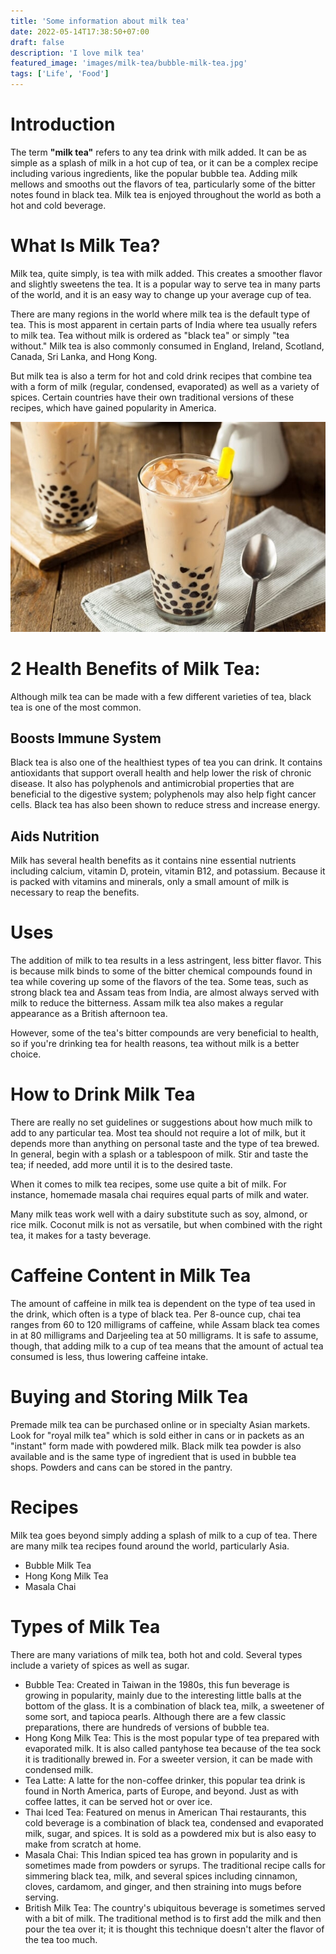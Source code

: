 ```yaml
---
title: 'Some information about milk tea'
date: 2022-05-14T17:38:50+07:00
draft: false
description: 'I love milk tea'
featured_image: 'images/milk-tea/bubble-milk-tea.jpg'
tags: ['Life', 'Food']
---
```


# Introduction

The term **"milk tea"** refers to any tea drink with milk added. It can be as simple as a splash of milk in a hot cup of tea, or it can be a complex recipe including various ingredients, like the popular bubble tea. Adding milk mellows and smooths out the flavors of tea, particularly some of the bitter notes found in black tea. Milk tea is enjoyed throughout the world as both a hot and cold beverage.

# What Is Milk Tea?

Milk tea, quite simply, is tea with milk added. This creates a smoother flavor and slightly sweetens the tea. It is a popular way to serve tea in many parts of the world, and it is an easy way to change up your average cup of tea.​

There are many regions in the world where milk tea is the default type of tea. This is most apparent in certain parts of India where tea usually refers to milk tea. Tea without milk is ordered as "black tea" or simply "tea without." Milk tea is also commonly consumed in England, Ireland, Scotland, Canada, Sri Lanka, and Hong Kong.

But milk tea is also a term for hot and cold drink recipes that combine tea with a form of milk (regular, condensed, evaporated) as well as a variety of spices. Certain countries have their own traditional versions of these recipes, which have gained popularity in America.

![Milk tea](/images/milk-tea/milk-tea.jpg)

# 2 Health Benefits of Milk Tea:

Although milk tea can be made with a few different varieties of tea, black tea is one of the most common.

## Boosts Immune System

Black tea is also one of the healthiest types of tea you can drink. It contains antioxidants that support overall health and help lower the risk of chronic disease. It also has polyphenols and antimicrobial properties that are beneficial to the digestive system; polyphenols may also help fight cancer cells. Black tea has also been shown to reduce stress and increase energy.

## Aids Nutrition

Milk has several health benefits as it contains nine essential nutrients including calcium, vitamin D, protein, vitamin B12, and potassium. Because it is packed with vitamins and minerals, only a small amount of milk is necessary to reap the benefits.

# Uses

The addition of milk to tea results in a less astringent, less bitter flavor. This is because milk binds to some of the bitter chemical compounds found in tea while covering up some of the flavors of the tea. Some teas, such as strong black tea and Assam teas from India, are almost always served with milk to reduce the bitterness. Assam milk tea also makes a regular appearance as a British afternoon tea.

However, some of the tea's bitter compounds are very beneficial to health, so if you're drinking tea for health reasons, tea without milk is a better choice.

# How to Drink Milk Tea

There are really no set guidelines or suggestions about how much milk to add to any particular tea. Most tea should not require a lot of milk, but it depends more than anything on personal taste and the type of tea brewed. In general, begin with a splash or a tablespoon of milk. Stir and taste the tea; if needed, add more until it is to the desired taste.

When it comes to milk tea recipes, some use quite a bit of milk. For instance, homemade masala chai requires equal parts of milk and water.​

Many milk teas work well with a dairy substitute such as soy, almond, or rice milk. Coconut milk is not as versatile, but when combined with the right tea, it makes for a tasty beverage.

# Caffeine Content in Milk Tea

The amount of caffeine in milk tea is dependent on the type of tea used in the drink, which often is a type of black tea. Per 8-ounce cup, chai tea ranges from 60 to 120 milligrams of caffeine, while Assam black tea comes in at 80 milligrams and Darjeeling tea at 50 milligrams. It is safe to assume, though, that adding milk to a cup of tea means that the amount of actual tea consumed is less, thus lowering caffeine intake.

# Buying and Storing Milk Tea

Premade milk tea can be purchased online or in specialty Asian markets. Look for "royal milk tea" which is sold either in cans or in packets as an "instant" form made with powdered milk. Black milk tea powder is also available and is the same type of ingredient that is used in bubble tea shops. Powders and cans can be stored in the pantry.

# Recipes

Milk tea goes beyond simply adding a splash of milk to a cup of tea. There are many milk tea recipes found around the world, particularly Asia.

- Bubble Milk Tea
- Hong Kong Milk Tea
- Masala Chai

# Types of Milk Tea

There are many variations of milk tea, both hot and cold. Several types include a variety of spices as well as sugar.

- Bubble Tea: Created in Taiwan in the 1980s, this fun beverage is growing in popularity, mainly due to the interesting little balls at the bottom of the glass. It is a combination of black tea, milk, a sweetener of some sort, and tapioca pearls. Although there are a few classic preparations, there are hundreds of versions of bubble tea.
- Hong Kong Milk Tea: This is the most popular type of tea prepared with evaporated milk. It is also called pantyhose tea because of the tea sock it is traditionally brewed in. For a sweeter version, it can be made with condensed milk.
- Tea Latte: A latte for the non-coffee drinker, this popular tea drink is found in North America, parts of Europe, and beyond. Just as with coffee lattes, it can be served hot or over ice.
- Thai Iced Tea: Featured on menus in American Thai restaurants, this cold beverage is a combination of black tea, condensed and evaporated milk, sugar, and spices. It is sold as a powdered mix but is also easy to make from scratch at home.
- Masala Chai: This Indian spiced tea has grown in popularity and is sometimes made from powders or syrups. The traditional recipe calls for simmering black tea, milk, and several spices including cinnamon, cloves, cardamom, and ginger, and then straining into mugs before serving.
- British Milk Tea: The country's ubiquitous beverage is sometimes served with a bit of milk. The traditional method is to first add the milk and then pour the tea over it; it is thought this technique doesn't alter the flavor of the tea too much.
